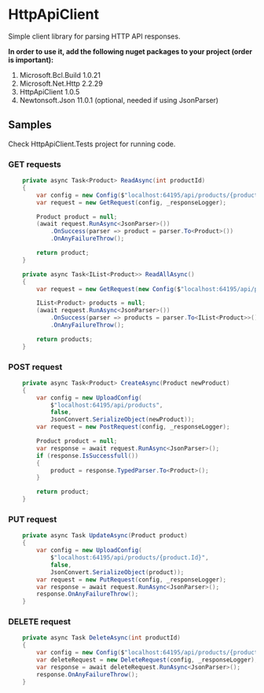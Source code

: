 # HttpApiClient   
    
Simple client library for parsing HTTP API responses.

__In order to use it, add the following nuget packages to your project (order is important):__
1.   Microsoft.Bcl.Build 1.0.21
2.   Microsoft.Net.Http 2.2.29
3.   HttpApiClient 1.0.5
4.   Newtonsoft.Json 11.0.1 (optional, needed if using JsonParser)

## Samples

Check HttpApiClient.Tests project for running code.

### GET requests

```csharp
    private async Task<Product> ReadAsync(int productId)
    {
        var config = new Config($"localhost:64195/api/products/{productId}", false);
        var request = new GetRequest(config, _responseLogger);

        Product product = null;
        (await request.RunAsync<JsonParser>())
            .OnSuccess(parser => product = parser.To<Product>())
            .OnAnyFailureThrow();

        return product;
    }

    private async Task<IList<Product>> ReadAllAsync()
    {
        var request = new GetRequest(new Config($"localhost:64195/api/products", false), _responseLogger);

        IList<Product> products = null;
        (await request.RunAsync<JsonParser>())
            .OnSuccess(parser => products = parser.To<IList<Product>>())
            .OnAnyFailureThrow();

        return products;
    }
```

### POST request

```csharp
    private async Task<Product> CreateAsync(Product newProduct)
    {
        var config = new UploadConfig(
            $"localhost:64195/api/products",
            false,
            JsonConvert.SerializeObject(newProduct));
        var request = new PostRequest(config, _responseLogger);

        Product product = null;
        var response = await request.RunAsync<JsonParser>();
        if (response.IsSuccessfull())
        {
            product = response.TypedParser.To<Product>();
        }

        return product;
    }
```

### PUT request

```csharp
    private async Task UpdateAsync(Product product)
    {
        var config = new UploadConfig(
            $"localhost:64195/api/products/{product.Id}",
            false,
            JsonConvert.SerializeObject(product));
        var request = new PutRequest(config, _responseLogger);
        var response = await request.RunAsync<JsonParser>();
        response.OnAnyFailureThrow();
    }
```

### DELETE request

```csharp
    private async Task DeleteAsync(int productId)
    {
        var config = new Config($"localhost:64195/api/products/{productId}", false);
        var deleteRequest = new DeleteRequest(config, _responseLogger);
        var response = await deleteRequest.RunAsync<JsonParser>();
        response.OnAnyFailureThrow();
    }
```
